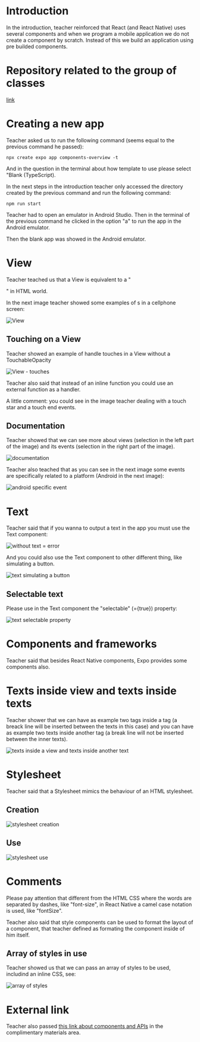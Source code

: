 # Introduction

In the introduction, teacher reinforced that React (and React Native) uses several components and when we program a mobile application we do not create a component by scratch. Instead of this we build an application using pre builded components.


# Repository related to the group of classes

[link](https://github.com/digitalinnovationone/trilha-react-native-components)


# Creating a new app

Teacher asked us to run the following command (seems equal to the previous command he passed):

```
npx create expo app components-overview -t
```

And in the question in the terminal about how template to use please select "Blank (TypeScript).

In the next steps in the introduction teacher only accessed the directory created by the previous command and run the following command:

```
npm run start
```

Teacher had to open an emulator in Android Studio. Then in the terminal of the previous command he clicked in the option "a" to run the app in the Android emulator.

Then the blank app was showed in the Android emulator.


# View

Teacher teached us that a View is equivalent to a "<div />" in HTML world.

In the next image teacher showed some examples of <View>s in a cellphone screen:

![View](images/View.png)


## Touching on a View

Teacher showed an example of handle touches in a View without a TouchableOpacity

![View - touches](images/View-touch.png)

Teacher also said that instead of an inline function you could use an external function as a handler.

A little comment: you could see in the image teacher dealing with a touch star and a touch end events.


## Documentation

Teacher showed that we can see more about views (selection in the left part of the image) and its events (selection in the right part of the image).

![documentation](images/documentation.png)

Teacher also teached that as you can see in the next image some events are specifically related to a platform (Android in the next image):

![android specific event](images/android-specific-event.png)


# Text

Teacher said that if you wanna to output a text in the app you must use the Text component:

![without text = error](images/without-text-error.png)

And you could also use the Text component to other different thing, like simulating a button.

![text simulating a button](images/text-simulating-a-button.png)


## Selectable text

Please use in the Text component the "selectable" (={true}) property:

![text selectable property](images/text-selectable-property.png)


# Components and frameworks

Teacher said that besides React Native components, Expo provides some components also.


# Texts inside view and texts inside texts

Teacher shower that we can have as example two tags <Text> inside a <View> tag (a breack line will be inserted between the texts in this case) and you can have as example two texts inside another <Text> tag (a break line will not be inserted between the inner texts).

![texts inside a view and texts inside another text](images/texts-inside-views-and-texts-inside-text.png)


# Stylesheet

Teacher said that a Stylesheet mimics the behaviour of an HTML stylesheet.


## Creation

![stylesheet creation](images/stylesheet-creation.png)


## Use

![stylesheet use](images/stylesheet-use.png)


# Comments

Please pay attention that different from the HTML CSS where the words are separated by dashes, like "font-size", in React Native a camel case notation is used, like "fontSize".

Teacher also said that style components can be used to format the layout of a component, that teacher defined as formating the component inside of him itself.


## Array of styles in use

Teacher showed us that we can pass an array of styles to be used, includind an inline CSS, see:

![array of styles](images/array-of-styles.png)


# External link

Teacher also passed [this link about components and APIs](https://reactnative.dev/docs/components-and-apis) in the complimentary materials area.